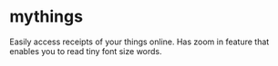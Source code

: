 # mythings

Easily access receipts of your things online. Has zoom in feature that enables you to read tiny font size words.
